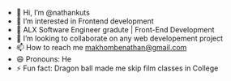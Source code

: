 - 👋 Hi, I’m @nathankuts
- 👀 I’m interested in Frontend development
- 🌱 ALX Software Engineer gradute | Front-End Development
- 💞️ I’m looking to collaborate on any web developement project
- 📫 How to reach me makhombenathan@gmail.com
- 😄 Pronouns: He
- ⚡ Fun fact: Dragon ball made me skip film classes in College

<!---
nathankuts/nathankuts is a ✨ special ✨ repository because its `README.md` (this file) appears on your GitHub profile.
You can click the Preview link to take a look at your changes.
--->
